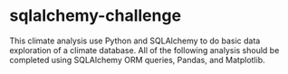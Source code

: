 # sqlalchemy-challenge
This climate analysis use Python and SQLAlchemy to do basic data exploration of a climate database. All of the following analysis should be completed using SQLAlchemy ORM queries, Pandas, and Matplotlib.
